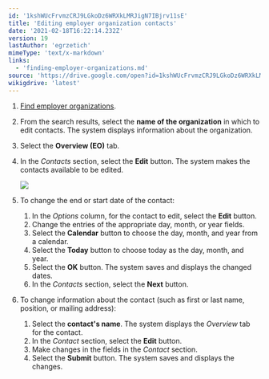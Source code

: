 ```yaml
---
id: '1kshWUcFrvmzCRJ9LGkoDz6WRXkLMRJigN7IBjrv11sE'
title: 'Editing employer organization contacts'
date: '2021-02-18T16:22:14.232Z'
version: 19
lastAuthor: 'egrzetich'
mimeType: 'text/x-markdown'
links:
  - 'finding-employer-organizations.md'
source: 'https://drive.google.com/open?id=1kshWUcFrvmzCRJ9LGkoDz6WRXkLMRJigN7IBjrv11sE'
wikigdrive: 'latest'
---
```

1. [Find employer organizations](finding-employer-organizations.md).
2. From the search results, select the <strong>name of the organization</strong> in which to edit contacts. The system displays information about the organization.
3. Select the <strong>Overview (EO)</strong> tab.
4. In the <em>Contacts</em> section, select the <strong>Edit</strong> button. The system makes the contacts available to be edited.

   <img src="../editing-employer-organization-contacts.assets/49e42941acacd24f80fe8f38228e1995.png" />

5. To change the end or start date of the contact:
   1. In the <em>Options</em> column, for the contact to edit, select the <strong>Edit</strong> button.
   2. Change the entries of the appropriate day, month, or year fields.
   3. Select the <strong>Calendar</strong> button to choose the day, month, and year from a calendar.
   4. Select the <strong>Today</strong> button to choose today as the day, month, and year.
   5. Select the <strong>OK</strong> button. The system saves and displays the changed dates.
   6. In the <em>Contacts</em> section, select the <strong>Next</strong> button. 
1. To change information about the contact (such as first or last name, position, or mailing address):
   1. Select the <strong>contact's name</strong>. The system displays the <em>Overview</em> tab for the contact.
   2. In the <em>Contact</em> section, select the <strong>Edit</strong> button.
   3. Make changes in the fields in the <em>Contact</em> section.
   4. Select the <strong>Submit</strong> button. The system saves and displays the changes.
